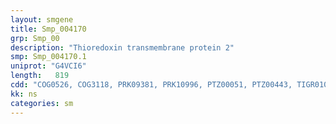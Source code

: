 ```yaml
---
layout: smgene
title: Smp_004170
grp: Smp_00
description: "Thioredoxin transmembrane protein 2"
smp: Smp_004170.1
uniprot: "G4VCI6"
length:   819
cdd: "COG0526, COG3118, PRK09381, PRK10996, PTZ00051, PTZ00443, TIGR01068, TIGR01130, cd02962, cl00388, pfam00085"
kk: ns
categories: sm
---
```


